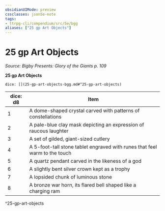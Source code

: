```yaml
---
obsidianUIMode: preview
cssclasses: json5e-note
tags:
- ttrpg-cli/compendium/src/5e/bgg
aliases: ["25 gp Art Objects"]
---
```

# 25 gp Art Objects
*Source: Bigby Presents: Glory of the Giants p. 109* 

**25 gp Art Objects**

`dice: [](25-gp-art-objects-bgg.md#^25-gp-art-objects)`

| dice: d8 | Item |
|----------|------|
| 1 | A dome-shaped crystal carved with patterns of constellations |
| 2 | A pale-blue clay mask depicting an expression of raucous laughter |
| 3 | A set of gilded, giant-sized cutlery |
| 4 | A 5-foot-tall stone tablet engraved with runes that feel warm to the touch |
| 5 | A quartz pendant carved in the likeness of a god |
| 6 | A slightly bent silver crown kept as a trophy |
| 7 | A lopsided chunk of luminous stone |
| 8 | A bronze war horn, its flared bell shaped like a charging ram |
^25-gp-art-objects